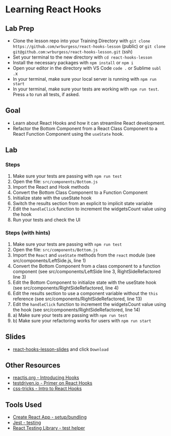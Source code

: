 # Learning React Hooks

## Lab Prep

- Clone the lesson repo into your Training Directory with `git clone https://github.com/wrburgess/react-hooks-lesson` (public) or `git clone git@github.com:wrburgess/react-hooks-lesson.git` (ssh)
- Set your terminal to the new directory with `cd react-hooks-lesson`
- Install the necessary packages with `npm install` or `npm i`
- Open your editor in the directory with VS Code `code .` or Sublime `subl .`x
- In your terminal, make sure your local server is running with `npm run start`
- In your terminal, make sure your tests are working with `npm run test`. Press `a` to run all tests, if asked.

## Goal

- Learn about React Hooks and how it can streamline React development.
- Refactor the Bottom Component from a React Class Component to a React Function Component using the `useState` hook.

## Lab

### Steps

1. Make sure your tests are passing with `npm run test`
2. Open the file: `src/components/Bottom.js`
3. Import the React and Hook methods
4. Convert the Bottom Class Component to a Function Component
5. Initialize state with the useState hook
6. Switch the results section from an explicit to implicit state variable
7. Edit the `handleClick` function to increment the widgetsCount value using the hook
8. Run your tests and check the UI

### Steps (with hints)

1. Make sure your tests are passing with `npm run test`
2. Open the file: `src/components/Bottom.js`
3. Import the `React` and `useState` methods from the `react` module (see src/components/LeftSide.js, line 1)
4. Convert the Bottom Component from a class component to a function component (see src/components/LeftSide line 3, RightSideRefactored line 3)
5. Edit the Bottom Component to initialize state with the useState hook (see src/components/RightSideRefactored, line 4)
6. Edit the results section to use a component variable without the `this` reference (see src/components/RightSideRefactored, line 13)
7. Edit the `handleClick` function to increment the widgetsCount value using the hook (see src/components/RightSideRefactored, line 14)
8. a) Make sure your tests are passing with `npm run test`
9. b) Make sure your refactoring works for users with `npm run start`

## Slides

- [react-hooks-lesson-slides](https://github.com/wrburgess/react-hooks-lesson/blob/master/react-hooks-lesson-slides.key) and click `Download`

## Other Resources

- [reactjs.org - Introducing Hooks](https://reactjs.org/docs/hooks-intro.html)
- [testdriven.io - Primer on React Hooks](https://testdriven.io/blog/react-hooks-primer/)
- [css-tricks - Intro to React Hooks](https://css-tricks.com/intro-to-react-hooks/)

## Tools Used

- [Create React App - setup/bundling](https://github.com/facebook/create-react-app)
- [Jest - testing](https://jestjs.io/)
- [React Testing Library - test helper](https://github.com/kentcdodds/react-testing-library)
